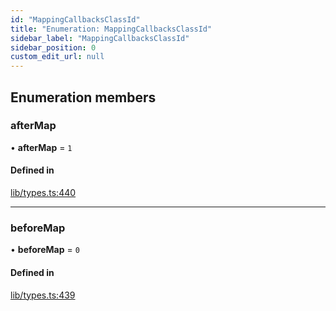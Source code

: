 ```yaml
---
id: "MappingCallbacksClassId"
title: "Enumeration: MappingCallbacksClassId"
sidebar_label: "MappingCallbacksClassId"
sidebar_position: 0
custom_edit_url: null
---
```


## Enumeration members

### afterMap

• **afterMap** = `1`

#### Defined in

[lib/types.ts:440](https://github.com/nartc/mapper/blob/26cdf55/packages/core/src/lib/types.ts#L440)

___

### beforeMap

• **beforeMap** = `0`

#### Defined in

[lib/types.ts:439](https://github.com/nartc/mapper/blob/26cdf55/packages/core/src/lib/types.ts#L439)
